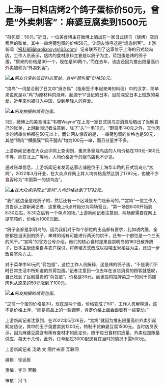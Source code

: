 # 上海一日料店烤2个鸽子蛋标价50元，曾是“外卖刺客”：麻婆豆腐卖到1500元

“荷包蛋：50元。”近日，一位美食博主在微博上晒出在一家日式烧鸟（烧烤）店消费后的账单，其中一串烤荷包蛋的价格50元，让网友惊呼这是“烧鸟刺客”。上游新闻（报料邮箱baoliaosy@163.com）记者联系到了这家位于上海的日式烧鸟店，工作人员表示，店内的食材原料主要是以鸽子为主，荷包蛋是烤的鸽子蛋，“原来的价格是30一个，现在是50两个。”而在去年，该店还因为推出限量高价外卖被称为“外卖刺客”。

![](https://inews.gtimg.com/om_bt/O1TS7SJ7L9Lf9j_uneNdkWlNApltAZoRapaOOknIU1iWsAA/1000)_▲网友分享的该日料店菜单，其中“荷包蛋”价格50元。_

“烧鸟”一词是沿用了日文中“焼き鳥”（指用签子串起来烤的料理）中的汉字，简单来说就是以“鸡”为原材料的烧烤，起源于17世纪的日本，目前深受日本上班族的喜爱，近年来也被引入中国，受到年轻人的喜爱。

![](https://inews.gtimg.com/om_bt/OkQBNSMdVAG9rQO5DNXM4tmPPCsd2ClROpKRjvPvgzWfUAA/1000)_▲网友拍摄的烤荷包蛋。_

3日，微博上的美食博主“韦嗯Wayne”在上海一家日式烧鸟店消费后晒出了当晚自己的账单，上游新闻记者注意到，除了“头”一串10元，“野菜串”40元之外，其他肉类的烤串价格都在50元以上，而让网友惊叹的是，一串荷包蛋的价格也是50元，其他“颈肉”“横膈膜”“风干腿肉”均为100元一串，而且分量并不多。

上游新闻记者在大众点评网上查询到，重庆多家烧鸟店的人均价格在130元-380元不等，而在北上广等地，人均价格近千的烧鸟店也不少见。

通过账单信息，上游新闻记者发现这家店铺是位于上海华山路的日式烧鸟店“宮鸠”，2022年3月开业，在大众点评网上其人均价格竟然达到了1792元，也被不少食客称为“中国第一的烧鸟店”。

![](https://inews.gtimg.com/om_bt/OhqbUp9cEtZOQHigJ_gd2Hrw188ttmHY9FedfX8zrKCOwAA/1000)_▲在大众点评网上“宮鸠”人均价格达到了1792元。_

“我们这边全是吃鸽子的，然后还有一个区域是专门吃寿司的。”“宮鸠”一位工作人员告诉上游新闻记者，这里晚上6点开始分为两场营业，“第一场是6:00开始到8:30左右，8:30之后有一个单点的场。”上游新闻记者注意到，两场都需要在网上提前预约，价格为1000元起。

“鸽子全都是崇明岛的，因为我们对于每个部位的出品都有要求，比如说内脏，全部都是当天到的鸽子，串烤的话有可能进行两天的烘干，还有一个部位是一个三天的风干。”“宮鸠”的官方公号介绍，他们的核心食材是来自崇明岛的180日散养鸽子，日本主厨还亲自与农户探讨，将养殖方式改成以投喂玉米稻谷为主，还进一步改良宰杀方式。

对于菜单中50元的“荷包蛋”，这位工作人员解释，这是烤的鸽子蛋，“不是我们平时日常生活中所知道的煎荷包蛋。”记者注意到一位去年在该店消费的顾客就感叹，自己吃到了目前最贵的“荷包蛋”，价格是30元，而该店的招牌菜之一的风干鸽腿肉也从原来的50元涨到了100元。

![](https://inews.gtimg.com/om_bt/Ol-gfoDXsGU7A5l5-c_zzk4h2iO1TOFthYvMwSF0qOyKwAA/1000)_▲网友拍摄的烤荷包蛋。_

“之前一个蛋的价格是30，现在是两个蛋，价格变成了50”，工作人员解释道，这不是价格上浮，“而是菜品上的一些调整，肯定价格上面会跟着有一些变动。”

上游新闻记者注意到，在2022年5月26日，“宮鸠”就因为推出限量高价外卖引起网友热议，其中的玉子烧要卖到1200元，特制干货麻婆豆腐1500元。当时店员表示，因为麻婆豆腐含有稀有食材才如此定价，限于每日食材供应量，外卖也是限量供应，每天十几份，此外，订单超过3000配送费在当时的情况下需500元。

上游新闻记者 汤皓 文 图片来源 互联网

编辑：徐远哲

责编：李洋 官毅

审核：冯飞

